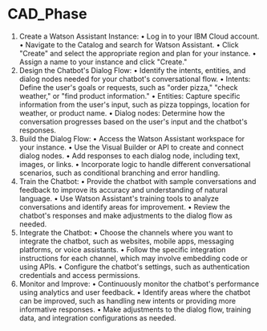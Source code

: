 # CAD_Phase
1. Create a Watson Assistant Instance:
•	Log in to your IBM Cloud account.
•	Navigate to the Catalog and search for Watson Assistant.
•	Click "Create" and select the appropriate region and plan for your instance.
•	Assign a name to your instance and click "Create."
2. Design the Chatbot's Dialog Flow:
•	Identify the intents, entities, and dialog nodes needed for your chatbot's conversational flow.
•	Intents: Define the user's goals or requests, such as "order pizza," "check weather," or "find product information."
•	Entities: Capture specific information from the user's input, such as pizza toppings, location for weather, or product name.
•	Dialog nodes: Determine how the conversation progresses based on the user's input and the chatbot's responses.
3. Build the Dialog Flow:
•	Access the Watson Assistant workspace for your instance.
•	Use the Visual Builder or API to create and connect dialog nodes.
•	Add responses to each dialog node, including text, images, or links.
•	Incorporate logic to handle different conversational scenarios, such as conditional branching and error handling.
4. Train the Chatbot:
•	Provide the chatbot with sample conversations and feedback to improve its accuracy and understanding of natural language.
•	Use Watson Assistant's training tools to analyze conversations and identify areas for improvement.
•	Review the chatbot's responses and make adjustments to the dialog flow as needed.
5. Integrate the Chatbot:
•	Choose the channels where you want to integrate the chatbot, such as websites, mobile apps, messaging platforms, or voice assistants.
•	Follow the specific integration instructions for each channel, which may involve embedding code or using APIs.
•	Configure the chatbot's settings, such as authentication credentials and access permissions.
6. Monitor and Improve:
•	Continuously monitor the chatbot's performance using analytics and user feedback.
•	Identify areas where the chatbot can be improved, such as handling new intents or providing more informative responses.
•	Make adjustments to the dialog flow, training data, and integration configurations as needed.

